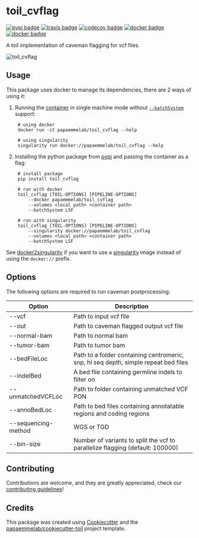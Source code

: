 # toil_cvflag

[![pypi badge][pypi_badge]][pypi_base]
[![travis badge][travis_badge]][travis_base]
[![codecov badge][codecov_badge]][codecov_base]
[![docker badge][docker_badge]][docker_base]
[![docker badge][automated_badge]][docker_base]

A toil implementation of caveman flagging for vcf files.

![toil_cvflag](https://user-images.githubusercontent.com/7906289/51571952-d9756d00-1e71-11e9-8274-f5bf90fe8558.png)

## Usage

This package uses docker to manage its dependencies, there are 2 ways of using it:

1. Running the [container][docker_base] in single machine mode without [`--batchSystem`] support:

        # using docker
        docker run -it papaemmelab/toil_cvflag --help

        # using singularity
        singularity run docker://papaemmelab/toil_cvflag --help

1. Installing the python package from [pypi][pypi_base] and passing the container as a flag:

        # install package
        pip install toil_cvflag

        # run with docker
        toil_cvflag [TOIL-OPTIONS] [PIPELINE-OPTIONS]
            --docker papaemmelab/toil_cvflag
            --volumes <local path> <container path>
            --batchSystem LSF

        # run with singularity
        toil_cvflag [TOIL-OPTIONS] [PIPELINE-OPTIONS]
            --singularity docker://papaemmelab/toil_cvflag
            --volumes <local path> <container path>
            --batchSystem LSF

See [docker2singularity] if you want to use a [singularity] image instead of using the `docker://` prefix.

## Options

The following options are required to run caveman postprocessing:

| Option            | Description                             |
| ----------- | --------------------------------------------- |
| --vcf             | Path to input vcf file                  |
| --out             | Path to caveman flagged output vcf file |
| --normal-bam      | Path to normal bam                      |
| --tumor-bam       | Path to tumor bam                       |
| --bedFileLoc      | Path to a folder containing centromeric, snp, hi seq depth, simple repeat bed files |
| --indelBed        | A bed file containing germline indels to filter on |
| --unmatchedVCFLoc | Path to folder containing unmatched VCF PON |
| --annoBedLoc      | Path to bed files containing annotatable regions and coding regions |
| --sequencing-method   | WGS or TGD |
| --bin-size        | Number of variants to split the vcf to parallelize flagging (default: 100000) |

## Contributing

Contributions are welcome, and they are greatly appreciated, check our [contributing guidelines](.github/CONTRIBUTING.md)!

## Credits

This package was created using [Cookiecutter] and the
[papaemmelab/cookiecutter-toil] project template.

<!-- References -->
[singularity]: http://singularity.lbl.gov/
[docker2singularity]: https://github.com/singularityware/docker2singularity
[cookiecutter]: https://github.com/audreyr/cookiecutter
[papaemmelab/cookiecutter-toil]: https://github.com/papaemmelab/cookiecutter-toil
[`--batchSystem`]: http://toil.readthedocs.io/en/latest/developingWorkflows/batchSystem.html?highlight=BatchSystem

<!-- Badges -->
[docker_base]: https://hub.docker.com/r/papaemmelab/toil_cvflag
[docker_badge]: https://img.shields.io/docker/cloud/build/papaemmelab/toil_cvflag.svg
[automated_badge]: https://img.shields.io/docker/cloud/automated/papaemmelab/toil_cvflag.svg
[codecov_badge]: https://codecov.io/gh/papaemmelab/toil_cvflag/branch/master/graph/badge.svg
[codecov_base]: https://codecov.io/gh/papaemmelab/toil_cvflag
[pypi_badge]: https://img.shields.io/pypi/v/toil_cvflag.svg
[pypi_base]: https://pypi.python.org/pypi/toil_cvflag
[travis_badge]: https://img.shields.io/travis/papaemmelab/toil_cvflag.svg
[travis_base]: https://travis-ci.org/papaemmelab/toil_cvflag
